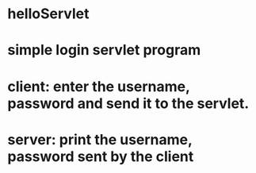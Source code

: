 # helloServlet
# simple login servlet program
# client: enter the username, password and send it to the servlet.
# server: print the username, password sent by the client
